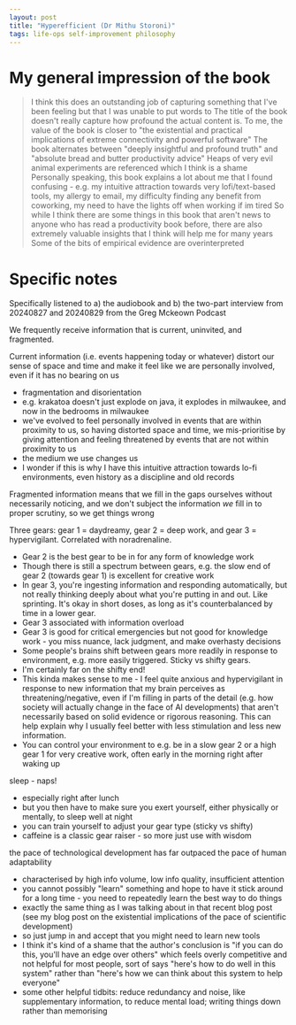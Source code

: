 ```yaml
---
layout: post
title: "Hyperefficient (Dr Mithu Storoni)"
tags: life-ops self-improvement philosophy
---
```

# My general impression of the book
> I think this does an outstanding job of capturing something that I've been feeling but that I was unable to put words to
> The title of the book doesn't really capture how profound the actual content is. To me, the value of the book is closer to "the existential and practical implications of extreme connectivity and powerful software"
> The book alternates between "deeply insightful and profound truth" and "absolute bread and butter productivity advice"
> Heaps of very evil animal experiments are referenced which I think is a shame
> Personally speaking, this book explains a lot about me that I found confusing - e.g. my intuitive attraction towards very lofi/text-based tools, my allergy to email, my difficulty finding any benefit from coworking, my need to have the lights off when working if im tired
> So while I think there are some things in this book that aren't news to anyone who has read a productivity book before, there are also extremely valuable insights that I think will help me for many years
> Some of the bits of empirical evidence are overinterpreted

# Specific notes
Specifically listened to a) the audiobook and b) the two-part interview from 20240827 and 20240829 from the Greg Mckeown Podcast

We frequently receive information that is current, uninvited, and fragmented.

Current information (i.e. events happening today or whatever) distort our sense of space and time and make it feel like we are personally involved, even if it has no bearing on us
- fragmentation and disorientation
- e.g. krakatoa doesn't just explode on java, it explodes in milwaukee, and now in the bedrooms in milwaukee
- we've evolved to feel personally involved in events that are within proximity to us, so having distorted space and time, we mis-prioritise by giving attention and feeling threatened by events that are not within proximity to us
- the medium we use changes us
- I wonder if this is why I have this intuitive attraction towards lo-fi environments, even history as a discipline and old records

Fragmented information means that we fill in the gaps ourselves without necessarily noticing, and we don't subject the information *we* fill in to proper scrutiny, so we get things wrong

Three gears: gear 1 = daydreamy, gear 2 = deep work, and gear 3 =  hypervigilant. Correlated with noradrenaline.
- Gear 2 is the best gear to be in for any form of knowledge work
- Though there is still a spectrum between gears, e.g. the slow end of gear 2 (towards gear 1) is excellent for creative work
- In gear 3, you're ingesting information and responding automatically, but not really thinking deeply about what you're putting in and out. Like sprinting. It's okay in short doses, as long as it's counterbalanced by time in a lower gear.
- Gear 3 associated with information overload
- Gear 3 is good for critical emergencies but not good for knowledge work - you miss nuance, lack judgment, and make overhasty decisions
- Some people's brains shift between gears more readily in response to environment, e.g. more easily triggered. Sticky vs shifty gears.
- I'm certainly far on the shifty end!
- This kinda makes sense to me - I feel quite anxious and hypervigilant in response to new information that my brain perceives as threatening/negative, even if I'm filling in parts of the detail (e.g. how society will actually change in the face of AI developments) that aren't necessarily based on solid evidence or rigorous reasoning. This can help explain why I usually feel better with less stimulation and less new information.
- You can control your environment to e.g. be in a slow gear 2 or a high gear 1 for very creative work, often early in the morning right after waking up

sleep - naps!
- especially right after lunch
- but you then have to make sure you exert yourself, either physically or mentally, to sleep well at night
- you can train yourself to adjust your gear type (sticky vs shifty)
- caffeine is a classic gear raiser - so more just use with wisdom

the pace of technological development has far outpaced the pace of human adaptability
- characterised by high info volume, low info quality, insufficient attention
- you cannot possibly "learn" something and hope to have it stick around for a long time - you need to repeatedly learn the best way to do things
- exactly the same thing as I was talking about in that recent blog post (see my blog post on the existential implications of the pace of scientific development)
- so just jump in and accept that you might need to learn new tools
- I think it's kind of a shame that the author's conclusion is "if you can do this, you'll have an edge over others" which feels overly competitive and not helpful for most people, sort of says "here's how to do well in this system" rather than "here's how we can think about this system to help everyone"
- some other helpful tidbits:  reduce redundancy and noise, like supplementary information, to reduce mental load; writing things down rather than memorising
